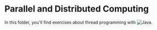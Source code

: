 # Parallel and Distributed Computing

In this folder, you'll find exercises about thread programming with ![Java](https://img.shields.io/badge/Java-green?style=flat-square).
